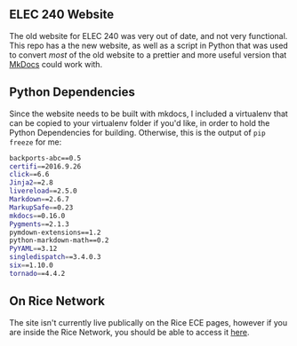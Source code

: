 ## ELEC 240 Website

The old website for ELEC 240 was very out of date, and not very functional.  This repo has a the new website, as well as a script in Python that was used to convert *most* of the old website to a prettier and more useful version that [MkDocs](http://www.mkdocs.org/) could work with.

## Python Dependencies

Since the website needs to be built with mkdocs, I included a virtualenv that can be copied to your virtualenv folder if you'd like, in order to hold the Python Dependencies for building.  Otherwise, this is the output of ```pip freeze``` for me:  
```bash
backports-abc==0.5
certifi==2016.9.26
click==6.6
Jinja2==2.8
livereload==2.5.0
Markdown==2.6.7
MarkupSafe==0.23
mkdocs==0.16.0
Pygments==2.1.3
pymdown-extensions==1.2
python-markdown-math==0.2
PyYAML==3.12
singledispatch==3.4.0.3
six==1.10.0
tornado==4.4.2
```

## On Rice Network

The site isn't currently live publically on the Rice ECE pages, however if you are inside the Rice Network, you should be able to access it [here](10.100.26.7).

